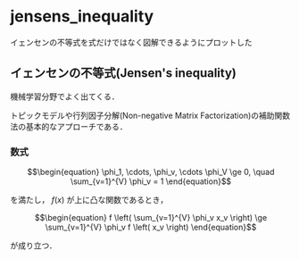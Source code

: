 # jensens_inequality
イェンセンの不等式を式だけではなく図解できるようにプロットした

## イェンセンの不等式(Jensen's inequality)

機械学習分野でよく出てくる．

トピックモデルや行列因子分解(Non-negative Matrix Factorization)の補助関数法の基本的なアプローチである．

### 数式

```math
\begin{equation}
\phi_1, \cdots, \phi_v, \cdots \phi_V \ge 0, \quad
\sum_{v=1}^{V} \phi_v = 1
\end{equation}
```

を満たし， $`f(x)`$ が上に凸な関数であるとき，

```math
\begin{equation}
f \left( \sum_{v=1}^{V} \phi_v x_v \right) \ge \sum_{v=1}^{V} \phi_v f \left( x_v \right)
\end{equation}
```

が成り立つ．
